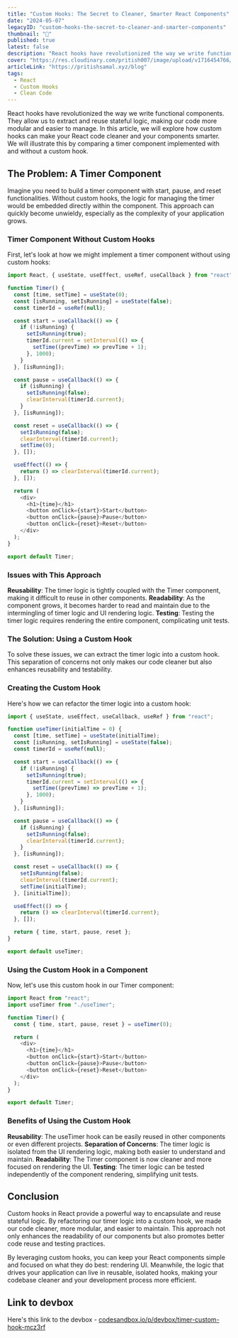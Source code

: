 ```yaml
---
title: "Custom Hooks: The Secret to Cleaner, Smarter React Components"
date: "2024-05-07"
legacyID: "custom-hooks-the-secret-to-cleaner-and-smarter-components"
thumbnail: "📘"
published: true
latest: false
description: "React hooks have revolutionized the way we write functional components. They allow us to extract and reuse stateful logic, making our code more modular and easier to manage. In this article, we..."
cover: "https://res.cloudinary.com/pritish007/image/upload/v1716454766/Personal%20Portfolio/Articles/react-hooks-1_xx1cyl.webp"
articleLink: "https://pritishsamal.xyz/blog"
tags:
  - React
  - Custom Hooks
  - Clean Code
---
```


React hooks have revolutionized the way we write functional components. They allow us to extract and reuse stateful logic, making our code more modular and easier to manage. In this article, we will explore how custom hooks can make your React code cleaner and your components smarter. We will illustrate this by comparing a timer component implemented with and without a custom hook.

## The Problem: A Timer Component
Imagine you need to build a timer component with start, pause, and reset functionalities. Without custom hooks, the logic for managing the timer would be embedded directly within the component. This approach can quickly become unwieldy, especially as the complexity of your application grows.

### Timer Component Without Custom Hooks
First, let's look at how we might implement a timer component without using custom hooks:

```js
import React, { useState, useEffect, useRef, useCallback } from "react";

function Timer() {
  const [time, setTime] = useState(0);
  const [isRunning, setIsRunning] = useState(false);
  const timerId = useRef(null);

  const start = useCallback(() => {
    if (!isRunning) {
      setIsRunning(true);
      timerId.current = setInterval(() => {
        setTime((prevTime) => prevTime + 1);
      }, 1000);
    }
  }, [isRunning]);

  const pause = useCallback(() => {
    if (isRunning) {
      setIsRunning(false);
      clearInterval(timerId.current);
    }
  }, [isRunning]);

  const reset = useCallback(() => {
    setIsRunning(false);
    clearInterval(timerId.current);
    setTime(0);
  }, []);

  useEffect(() => {
    return () => clearInterval(timerId.current);
  }, []);

  return (
    <div>
      <h1>{time}</h1>
      <button onClick={start}>Start</button>
      <button onClick={pause}>Pause</button>
      <button onClick={reset}>Reset</button>
    </div>
  );
}

export default Timer;
```


### Issues with This Approach
**Reusability**: The timer logic is tightly coupled with the Timer component, making it difficult to reuse in other components.
**Readability**: As the component grows, it becomes harder to read and maintain due to the intermingling of timer logic and UI rendering logic.
**Testing**: Testing the timer logic requires rendering the entire component, complicating unit tests.

### The Solution: Using a Custom Hook

To solve these issues, we can extract the timer logic into a custom hook. This separation of concerns not only makes our code cleaner but also enhances reusability and testability.

### Creating the Custom Hook
Here's how we can refactor the timer logic into a custom hook:

```js
import { useState, useEffect, useCallback, useRef } from "react";

function useTimer(initialTime = 0) {
  const [time, setTime] = useState(initialTime);
  const [isRunning, setIsRunning] = useState(false);
  const timerId = useRef(null);

  const start = useCallback(() => {
    if (!isRunning) {
      setIsRunning(true);
      timerId.current = setInterval(() => {
        setTime((prevTime) => prevTime + 1);
      }, 1000);
    }
  }, [isRunning]);

  const pause = useCallback(() => {
    if (isRunning) {
      setIsRunning(false);
      clearInterval(timerId.current);
    }
  }, [isRunning]);

  const reset = useCallback(() => {
    setIsRunning(false);
    clearInterval(timerId.current);
    setTime(initialTime);
  }, [initialTime]);

  useEffect(() => {
    return () => clearInterval(timerId.current);
  }, []);

  return { time, start, pause, reset };
}

export default useTimer;
```

### Using the Custom Hook in a Component
Now, let's use this custom hook in our Timer component:

```js
import React from "react";
import useTimer from "./useTimer";

function Timer() {
  const { time, start, pause, reset } = useTimer(0);

  return (
    <div>
      <h1>{time}</h1>
      <button onClick={start}>Start</button>
      <button onClick={pause}>Pause</button>
      <button onClick={reset}>Reset</button>
    </div>
  );
}

export default Timer;
```

### Benefits of Using the Custom Hook
**Reusability**: The useTimer hook can be easily reused in other components or even different projects.
**Separation of Concerns**: The timer logic is isolated from the UI rendering logic, making both easier to understand and maintain.
**Readability**: The Timer component is now cleaner and more focused on rendering the UI.
**Testing**: The timer logic can be tested independently of the component rendering, simplifying unit tests.

## Conclusion
Custom hooks in React provide a powerful way to encapsulate and reuse stateful logic. By refactoring our timer logic into a custom hook, we made our code cleaner, more modular, and easier to maintain. This approach not only enhances the readability of our components but also promotes better code reuse and testing practices.

By leveraging custom hooks, you can keep your React components simple and focused on what they do best: rendering UI. Meanwhile, the logic that drives your application can live in reusable, isolated hooks, making your codebase cleaner and your development process more efficient.

## Link to devbox
Here's this link to the devbox - [codesandbox.io/p/devbox/timer-custom-hook-mcz3rf](https://codesandbox.io/p/devbox/timer-custom-hook-mcz3rf)